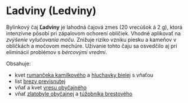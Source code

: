 Ľadviny (Ledviny)
=================

Bylinkový čaj **Ľadviny** je lahodná čajová zmes (20 vrecúšok á 2 g), ktorá
intenzívne pôsobí pri zápalovom ochorení obličiek. Vhodné aplikovať na *zvýšenie
vylučovania moču*. Znižuje riziko vzniku piesku a kameňov v obličkách a močovom
mechúre. Užívanie tohto čaju sa osvedčilo aj pri eliminácií problémov s
*bércovými* *vredmi*.

Obsahuje:

* kvet [rumančeka kamilkového](../bylinky/rumancek-kamilkovy) a [hluchavky bielej](../bylinky/hluchavka-biela) s vňaťou
* list [brezy previsnutej](../bylinky/breza-previsnuta)
* vňať a kvet [vresu obyčajného](../bylinky/vres-obycajny)
* vňať [zlatobyle obyčajnej](../bylinky/zlatobyl-obycajna) a [túžobníka brestového](../bylinky/tuzobnik-brestovy)
